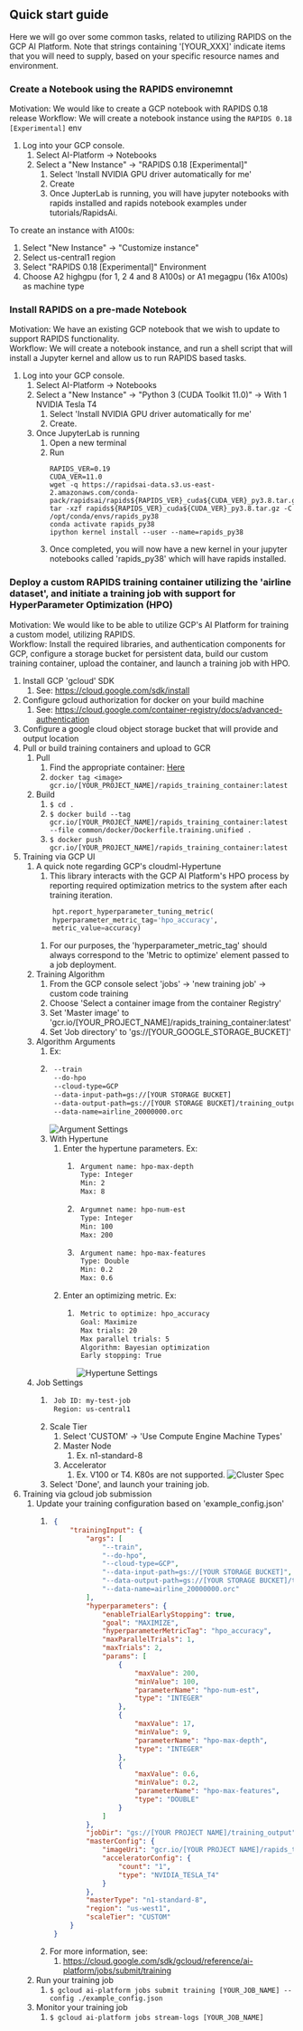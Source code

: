 ## Quick start guide
Here we will go over some common tasks, related to utilizing RAPIDS on the GCP AI Platform. Note that strings containing '[YOUR_XXX]' indicate items that you will need to supply, based on your specific resource names and environment.

### Create a Notebook using the RAPIDS environemnt
Motivation: We would like to create a GCP notebook with RAPIDS 0.18 release
Workflow: We will create a notebook instance using the `RAPIDS 0.18 [Experimental]` env

1. Log into your GCP console.
    1. Select AI-Platform -> Notebooks
    1. Select a "New Instance" -> "RAPIDS 0.18 [Experimental]"
        1. Select 'Install NVIDIA GPU driver automatically for me'
        1. Create
        1. Once JupterLab is running, you will have jupyter notebooks with rapids installed and rapids notebook examples under tutorials/RapidsAi.

To create an instance with A100s:
1. Select "New Instance" -> "Customize instance"
1. Select us-central1 region 
1. Select "RAPIDS 0.18 [Experimental]" Environment
1. Choose A2 highgpu (for 1, 2 4 and 8 A100s) or A1 megagpu (16x A100s) as machine type

### Install RAPIDS on a pre-made Notebook
Motivation: We have an existing GCP notebook that we wish to update to support RAPIDS functionality.  
Workflow: We will create a notebook instance, and run a shell script that will install a Jupyter kernel and allow us to run RAPIDS based tasks.  
  
1. Log into your GCP console.
    1. Select AI-Platform -> Notebooks
    1. Select a "New Instance" -> "Python 3 (CUDA Toolkit 11.0)" -> With 1 NVIDIA Tesla T4
        1. Select 'Install NVIDIA GPU driver automatically for me'
        1. Create.
    1. Once JupyterLab is running
        1. Open a new terminal
        1. Run
           ```shell
           RAPIDS_VER=0.19
           CUDA_VER=11.0
           wget -q https://rapidsai-data.s3.us-east-2.amazonaws.com/conda-pack/rapidsai/rapids${RAPIDS_VER}_cuda${CUDA_VER}_py3.8.tar.gz
           tar -xzf rapids${RAPIDS_VER}_cuda${CUDA_VER}_py3.8.tar.gz -C /opt/conda/envs/rapids_py38
           conda activate rapids_py38
           ipython kernel install --user --name=rapids_py38
           ```
        1. Once completed, you will now have a new kernel in your jupyter notebooks called 'rapids_py38' which will have rapids installed.

### Deploy a custom RAPIDS training container utilizing the 'airline dataset', and initiate a training job with support for HyperParameter Optimization (HPO)
Motivation: We would like to be able to utilize GCP's AI Platform for training a custom model, utilizing RAPIDS.  
Workflow: Install the required libraries, and authentication components for GCP, configure a storage bucket for persistent data, build our custom training container, upload the container, and launch a training job with HPO.

1. Install GCP 'gcloud' SDK
    1. See: https://cloud.google.com/sdk/install
1. Configure gcloud authorization for docker on your build machine
    1. See: https://cloud.google.com/container-registry/docs/advanced-authentication
1. Configure a google cloud object storage bucket that will provide and output location 
1. Pull or build training containers and upload to GCR
   1. Pull
        1.  Find the appropriate container: [Here](https://hub.docker.com/r/rapidsai/rapidsai-cloud-ml/tags?page=0&ordering=last_updated)
        1. `docker tag <image> gcr.io/[YOUR_PROJECT_NAME]/rapids_training_container:latest`
   1. Build
        1. `$ cd .`
        1. `$ docker build --tag gcr.io/[YOUR_PROJECT_NAME]/rapids_training_container:latest --file common/docker/Dockerfile.training.unified .`
        1. `$ docker push gcr.io/[YOUR_PROJECT_NAME]/rapids_training_container:latest`
1. Training via GCP UI
    1. A quick note regarding GCP's cloudml-Hypertune
        1. This library interacts with the GCP AI Platform's HPO process by reporting required optimization metrics to the system after each training iteration.
        ```python
            hpt.report_hyperparameter_tuning_metric(
            hyperparameter_metric_tag='hpo_accuracy',
            metric_value=accuracy)
        ```
        1. For our purposes, the 'hyperparameter_metric_tag' should always correspond to the 'Metric to optimize' element passed to a job deployment.
    1. Training Algorithm
        1. From the GCP console select 'jobs' -> 'new training job' -> custom code training
        1. Choose 'Select a container image from the container Registry'
        1. Set 'Master image' to 'gcr.io/[YOUR_PROJECT_NAME]/rapids_training_container:latest'
        1. Set 'Job directory' to 'gs://[YOUR_GOOGLE_STORAGE_BUCKET]'
    1.  Algorithm Arguments
        1. Ex:      
        1. ```bash
            --train
            --do-hpo
            --cloud-type=GCP
            --data-input-path=gs://[YOUR STORAGE BUCKET]
            --data-output-path=gs://[YOUR STORAGE BUCKET]/training_output
            --data-name=airline_20000000.orc
           ``` 
           ![Argument Settings](images/arguments_settings.png)       
        1. With Hypertune
            1. Enter the hypertune parameters. Ex:
                1. ```bash
                    Argument name: hpo-max-depth
                    Type: Integer
                    Min: 2
                    Max: 8
                1. ```bash
                    Argumnet name: hpo-num-est
                    Type: Integer
                    Min: 100
                    Max: 200
                   ```
                1. ```bash
                    Argument name: hpo-max-features
                    Type: Double
                    Min: 0.2
                    Max: 0.6
                   ```
            1. Enter an optimizing metric. Ex:
                1. ```bash
                    Metric to optimize: hpo_accuracy
                    Goal: Maximize
                    Max trials: 20
                    Max parallel trials: 5
                    Algorithm: Bayesian optimization
                    Early stopping: True
                   ```
                   ![Hypertune Settings](images/hypertune_settings.png)
    1. Job Settings
        1. ```bash
            Job ID: my-test-job
            Region: us-central1
        1. Scale Tier
            1. Select 'CUSTOM' -> 'Use Compute Engine Machine Types'
            1. Master Node
                1. Ex. n1-standard-8
            1. Accelerator
                1. Ex. V100 or T4. K80s are not supported.
        ![Cluster Spec](images/cluster_spec.png)
        1. Select 'Done', and launch your training job. 
1. Training via gcloud job submission
    1. Update your training configuration based on 'example_config.json'
        1. ```json
            {
                "trainingInput": {
                    "args": [
                        "--train",
                        "--do-hpo",
                        "--cloud-type=GCP",
                        "--data-input-path=gs://[YOUR STORAGE BUCKET]",
                        "--data-output-path=gs://[YOUR STORAGE BUCKET]/training_output",
                        "--data-name=airline_20000000.orc"
                    ],
                    "hyperparameters": {
                        "enableTrialEarlyStopping": true,
                        "goal": "MAXIMIZE",
                        "hyperparameterMetricTag": "hpo_accuracy",
                        "maxParallelTrials": 1,
                        "maxTrials": 2,
                        "params": [
                            {
                                "maxValue": 200,
                                "minValue": 100,
                                "parameterName": "hpo-num-est",
                                "type": "INTEGER"
                            },
                            {
                                "maxValue": 17,
                                "minValue": 9,
                                "parameterName": "hpo-max-depth",
                                "type": "INTEGER"
                            },
                            {
                                "maxValue": 0.6,
                                "minValue": 0.2,
                                "parameterName": "hpo-max-features",
                                "type": "DOUBLE"
                            }
                        ]
                    },
                    "jobDir": "gs://[YOUR PROJECT NAME]/training_output",
                    "masterConfig": {
                        "imageUri": "gcr.io/[YOUR PROJECT NAME]/rapids_training_container:latest",
                        "acceleratorConfig": {
                            "count": "1",
                            "type": "NVIDIA_TESLA_T4"
                        }
                    },
                    "masterType": "n1-standard-8",
                    "region": "us-west1",
                    "scaleTier": "CUSTOM"
                }
            }
        1. For more information, see:
            1. https://cloud.google.com/sdk/gcloud/reference/ai-platform/jobs/submit/training
    1. Run your training job
        1. `$ gcloud ai-platform jobs submit training [YOUR_JOB_NAME] --config ./example_config.json`
    1. Monitor your training job
        1. `$ gcloud ai-platform jobs stream-logs [YOUR_JOB_NAME]`
